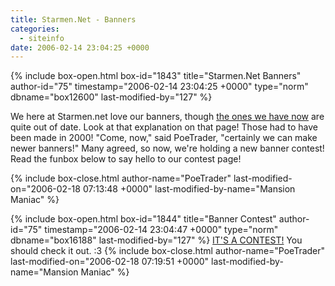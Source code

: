 ```yaml
---
title: Starmen.Net - Banners
categories:
  - siteinfo
date: 2006-02-14 23:04:25 +0000
---
```

{% include box-open.html box-id="1843" title="Starmen.Net Banners" author-id="75" timestamp="2006-02-14 23:04:25 +0000" type="norm" dbname="box12600" last-modified-by="127" %}
<p>
We here at Starmen.net love our banners, though <a href="http://starmen.net/siteinfo/banners.php" target="_blank">the ones we have now</a> are quite out of date.  Look at that explanation on that page!  Those had to have been made in 2000!  "Come, now," said PoeTrader, "certainly we can make newer banners!"  Many agreed, so now, we're holding a new banner contest!  Read the funbox below to say hello to our contest page!
</p>
{% include box-close.html author-name="PoeTrader" last-modified-on="2006-02-18 07:13:48 +0000" last-modified-by-name="Mansion Maniac" %}

{% include box-open.html box-id="1844" title="Banner Contest" author-id="75" timestamp="2006-02-14 23:04:47 +0000" type="norm" dbname="box16188" last-modified-by="127" %}
<a href="/siteinfo/banners/contest" target="_blank">IT'S A CONTEST!</a>  You should check it out.  :3
{% include box-close.html author-name="PoeTrader" last-modified-on="2006-02-18 07:19:51 +0000" last-modified-by-name="Mansion Maniac" %}
